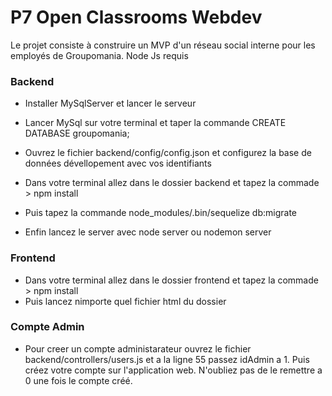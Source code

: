 # P7 Open Classrooms Webdev

Le projet consiste à construire un MVP d'un réseau social interne pour les employés de Groupomania.
Node Js requis

### Backend

- Installer MySqlServer et lancer le serveur
- Lancer MySql sur votre terminal et taper la commande CREATE DATABASE groupomania;

- Ouvrez le fichier backend/config/config.json et configurez la base de données dévellopement avec vos identifiants

- Dans votre terminal allez dans le dossier backend et tapez la commade > npm install
- Puis tapez la commande node_modules/.bin/sequelize db:migrate

- Enfin lancez le server avec node server ou nodemon server


### Frontend

- Dans votre terminal allez dans le dossier frontend et tapez la commade > npm install
- Puis lancez nimporte quel fichier html du dossier

### Compte Admin

- Pour creer un compte administarateur ouvrez le fichier backend/controllers/users.js et a la ligne 55 passez idAdmin a 1. Puis créez votre compte sur l'application web. N'oubliez pas de le remettre a 0 une fois le compte créé. 
